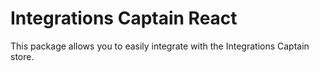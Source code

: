 # Integrations Captain React

This package allows you to easily integrate with the Integrations Captain store.
